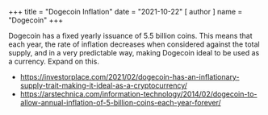 +++
title = "Dogecoin Inflation"
date = "2021-10-22"
[ author ]
  name = "Dogecoin"
+++

Dogecoin has a fixed yearly issuance of 5.5 billion coins. This means that each year, the rate of inflation decreases when considered against the total supply, and in a very predictable way, making Dogecoin ideal to be used as a currency. Expand on this.

- https://investorplace.com/2021/02/dogecoin-has-an-inflationary-supply-trait-making-it-ideal-as-a-cryptocurrency/
- https://arstechnica.com/information-technology/2014/02/dogecoin-to-allow-annual-inflation-of-5-billion-coins-each-year-forever/